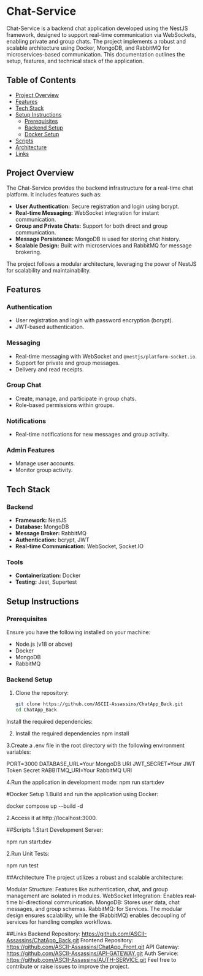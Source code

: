# Chat-Service

Chat-Service is a backend chat application developed using the NestJS framework, designed to support real-time communication via WebSockets, enabling private and group chats. The project implements a robust and scalable architecture using Docker, MongoDB, and RabbitMQ for microservices-based communication. This documentation outlines the setup, features, and technical stack of the application.

## Table of Contents
- [Project Overview](#project-overview)
- [Features](#features)
- [Tech Stack](#tech-stack)
- [Setup Instructions](#setup-instructions)
  - [Prerequisites](#prerequisites)
  - [Backend Setup](#backend-setup)
  - [Docker Setup](#docker-setup)
- [Scripts](#scripts)
- [Architecture](#architecture)
- [Links](#links)

## Project Overview

The Chat-Service provides the backend infrastructure for a real-time chat platform. It includes features such as:

- **User Authentication:** Secure registration and login using bcrypt.
- **Real-time Messaging:** WebSocket integration for instant communication.
- **Group and Private Chats:** Support for both direct and group communication.
- **Message Persistence:** MongoDB is used for storing chat history.
- **Scalable Design:** Built with microservices and RabbitMQ for message brokering.

The project follows a modular architecture, leveraging the power of NestJS for scalability and maintainability.

## Features

### Authentication
- User registration and login with password encryption (bcrypt).
- JWT-based authentication.

### Messaging
- Real-time messaging with WebSocket and `@nestjs/platform-socket.io`.
- Support for private and group messages.
- Delivery and read receipts.

### Group Chat
- Create, manage, and participate in group chats.
- Role-based permissions within groups.

### Notifications
- Real-time notifications for new messages and group activity.

### Admin Features
- Manage user accounts.
- Monitor group activity.

## Tech Stack

### Backend
- **Framework:** NestJS
- **Database:** MongoDB
- **Message Broker:** RabbitMQ
- **Authentication:** bcrypt, JWT
- **Real-time Communication:** WebSocket, Socket.IO

### Tools
- **Containerization:** Docker
- **Testing:** Jest, Supertest

## Setup Instructions

### Prerequisites

Ensure you have the following installed on your machine:

- Node.js (v18 or above)
- Docker
- MongoDB
- RabbitMQ

### Backend Setup

1. Clone the repository:
   ```bash
   git clone https://github.com/ASCII-Assassins/ChatApp_Back.git
   cd ChatApp_Back
Install the required dependencies:

2. Install the required dependencies
npm install

3.Create a .env file in the root directory with the following environment variables:

PORT=3000
DATABASE_URL=Your MongoDB URI
JWT_SECRET=Your JWT Token Secret
RABBITMQ_URI=Your RabbitMQ URI

4.Run the application in development mode:
npm run start:dev


#Docker Setup
1.Build and run the application using Docker:

docker compose up --build -d

2.Access it at http://localhost:3000.

##Scripts
1.Start Development Server:

npm run start:dev

2.Run Unit Tests:

npm run test

##Architecture
The project utilizes a robust and scalable architecture:

Modular Structure: Features like authentication, chat, and group management are isolated in modules.
WebSocket Integration: Enables real-time bi-directional communication.
MongoDB: Stores user data, chat messages, and group schemas.
RabbitMQ: for Services.
The modular design ensures scalability, while the (RabbitMQ) enables decoupling of services for handling complex workflows.

##Links
Backend Repository: https://github.com/ASCII-Assassins/ChatApp_Back.git
Frontend Repository: https://github.com/ASCII-Assassins/ChatApp_Front.git
API Gateway: https://github.com/ASCII-Assassins/API-GATEWAY.git
Auth Service: https://github.com/ASCII-Assassins/AUTH-SERVICE.git
Feel free to contribute or raise issues to improve the project.